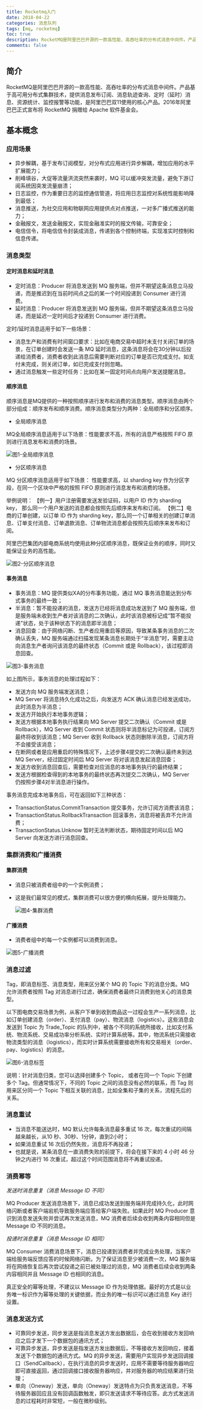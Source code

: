 ```yaml
---
title: Rocketmq入门
date: 2018-04-22
categories: 消息队列
tags: [mq, rocketmq]
toc: true
description: RocketMQ是阿里巴巴开源的一款高性能、高吞吐率的分布式消息中间件。产品基于高可用分布式集群技术，提供消息发布订阅、消息轨迹查询、定时（延时）消息、资源统计、监控报警等功能，是阿里巴巴双11使用的核心产品。2016年阿里巴巴正式宣布将 RocketMQ 捐赠给 Apache 软件基金会。
comments: false
---
```


## 简介
RocketMQ是阿里巴巴开源的一款高性能、高吞吐率的分布式消息中间件。产品基于高可用分布式集群技术，提供消息发布订阅、消息轨迹查询、定时（延时）消息、资源统计、监控报警等功能，是阿里巴巴双11使用的核心产品。2016年阿里巴巴正式宣布将 RocketMQ 捐赠给 Apache 软件基金会。

## 基本概念

### 应用场景

* 异步解耦，基于发布订阅模型，对分布式应用进行异步解耦，增加应用的水平扩展能力；
* 削峰填谷，大促等流量洪流突然来袭时，MQ 可以缓冲突发流量，避免下游订阅系统因突发流量崩溃；
* 日志监控，作为重要日志的监控通信管道，将应用日志监控对系统性能影响降到最低；
* 消息推送，为社交应用和物联网应用提供点对点推送，一对多广播式推送的能力；
* 金融报文，发送金融报文，实现金融准实时的报文传输，可靠安全；
* 电信信令，将电信信令封装成消息，传递到各个控制终端，实现准实时控制和信息传递。

### 消息类型

#### 定时消息和延时消息

* 定时消息：Producer 将消息发送到 MQ 服务端，但并不期望这条消息立马投递，而是推迟到在当前时间点之后的某一个时间投递到 Consumer 进行消费。
* 延时消息：Producer 将消息发送到 MQ 服务端，但并不期望这条消息立马投递，而是延迟一定时间后才投递到 Consumer 进行消费。

定时/延时消息适用于如下一些场景：

* 消息生产和消费有时间窗口要求：比如在电商交易中超时未支付关闭订单的场景，在订单创建时会发送一条 MQ 延时消息，这条消息将会在30分钟以后投递给消费者，消费者收到此消息后需要判断对应的订单是否已完成支付。如支付未完成，则关闭订单，如已完成支付则忽略。
* 通过消息触发一些定时任务：比如在某一固定时间点向用户发送提醒消息。

#### 顺序消息

顺序消息是MQ提供的一种按照顺序进行发布和消费的消息类型。顺序消息由两个部分组成：顺序发布和顺序消费。顺序消息类型分为两种：全局顺序和分区顺序。



- 全局顺序消息

MQ全局顺序消息适用于以下场景：性能要求不高，所有的消息严格按照 FIFO 原则进行消息发布和消费的场景。

![图1-全局顺序消息](/images/rocketmq_intro_sequence_message_global.png)

- 分区顺序消息

MQ 分区顺序消息适用于如下场景：
性能要求高，以 sharding key 作为分区字段，在同一个区块中严格的按照 FIFO 原则进行消息发布和消费的场景。

举例说明：
【例一】用户注册需要发送发验证码，以用户 ID 作为 sharding key， 那么同一个用户发送的消息都会按照先后顺序来发布和订阅。
【例二】电商的订单创建，以订单 ID 作为 sharding key，那么同一个订单相关的创建订单消息、订单支付消息、订单退款消息、订单物流消息都会按照先后顺序来发布和订阅。

阿里巴巴集团内部电商系统均使用此种分区顺序消息，既保证业务的顺序，同时又能保证业务的高性能。

![图2-分区顺序消息](/images/rocketmq_intro_sequence_message_section.png)

#### 事务消息

- 事务消息：MQ 提供类似XA的分布事务功能，通过 MQ 事务消息能达到分布式事务的最终一致；
- 半消息：暂不能投递的消息，发送方已经将消息成功发送到了 MQ 服务端，但是服务端未收到生产者对该消息的二次确认，此时该消息被标记成“暂不能投递”状态，处于该种状态下的消息即半消息；
- 消息回查：由于网络闪断、生产者应用重启等原因，导致某条事务消息的二次确认丢失，MQ 服务端通过扫描发现某条消息长期处于“半消息”时，需要主动向消息生产者询问该消息的最终状态（Commit 或是 Rollback），该过程即消息回查。

![图3-事务消息](/images/rocketmq_intro_transaction_message.png)

如上图所示，事务消息的处理过程如下：

- 发送方向 MQ 服务端发送消息；
- MQ Server 将消息持久化成功之后，向发送方 ACK 确认消息已经发送成功，此时消息为半消息；
- 发送方开始执行本地事务逻辑；
- 发送方根据本地事务执行结果向 MQ Server 提交二次确认（Commit 或是 Rollback），MQ Server 收到 Commit 状态则将半消息标记为可投递，订阅方最终将收到该消息；MQ Server 收到 Rollback 状态则删除半消息，订阅方将不会接受该消息；
- 在断网或者是应用重启的特殊情况下，上述步骤4提交的二次确认最终未到达 MQ Server，经过固定时间后 MQ Server 将对该消息发起消息回查；
- 发送方收到消息回查后，需要检查对应消息的本地事务执行的最终结果；
- 发送方根据检查得到的本地事务的最终状态再次提交二次确认，MQ Server 仍按照步骤4对半消息进行操作。

事务消息完成本地事务后，可在返回如下三种状态：

- TransactionStatus.CommitTransaction 提交事务，允许订阅方消费该消息；
- TransactionStatus.RollbackTransaction 回滚事务，消息将被丢弃不允许消费；
- TransactionStatus.Unknow 暂时无法判断状态，期待固定时间以后 MQ Server 向发送方进行消息回查。

### 集群消费和广播消费

#### 集群消费

- 消息只被消费者组中的一个实例消费；

- 这是我们最常见的模式，集群消费可以很方便的横向拓展，提升处理能力。

  ![图4-集群消费](/images/rocketmq_intro_message_consume_group.png)

#### 广播消费

- 消费者组中的每一个实例都可以消费到消息。

![图5-广播消费](/images/rocketmq_intro_message_consume_broadcast.png)

### 消息过滤

Tag，即消息标签、消息类型，用来区分某个 MQ 的 Topic 下的消息分类。MQ 允许消费者按照 Tag 对消息进行过滤，确保消费者最终只消费到他关心的消息类型。

以下图电商交易场景为例，从客户下单到收到商品这一过程会生产一系列消息，比如订单创建消息（order）、支付消息（pay）、物流消息（logistics）。这些消息会发送到 Topic 为 Trade_Topic 的队列中，被各个不同的系统所接收，比如支付系统、物流系统、交易成功率分析系统、实时计算系统等。其中，物流系统只需接收物流类型的消息（logistics），而实时计算系统需要接收所有和交易相关（order、pay、logistics）的消息。

![图6-消息标签](/images/rocketmq_intro_message_tag.png)

说明：针对消息归类，您可以选择创建多个 Topic， 或者在同一个 Topic 下创建多个 Tag。但通常情况下，不同的 Topic 之间的消息没有必然的联系，而 Tag 则用来区分同一个 Topic 下相互关联的消息，比如全集和子集的关系，流程先后的关系。

### 消息重试

- 当消息不能送达时，MQ 默认允许每条消息最多重试 16 次，每次重试的间隔越来越长，从10 秒、30秒、1分钟，直到2小时；
- 如果消息重试 16 次后仍然失败，消息将不再投递；
- 也就是说，某条消息在一直消费失败的前提下，将会在接下来的 4 小时 46 分钟之内进行 16 次重试，超过这个时间范围消息将不再重试投递。

### 消费幂等

*发送时消息重复（消息 Message ID 不同）*

MQ Producer 发送消息场景下，消息已成功发送到服务端并完成持久化，此时网络闪断或者客户端宕机导致服务端应答给客户端失败。如果此时 MQ Producer 意识到消息发送失败并尝试再次发送消息，MQ 消费者后续会收到两条内容相同但是 Message ID 不同的消息。


*投递时消息重复（消息 Message ID 相同）*

MQ Consumer 消费消息场景下，消息已投递到消费者并完成业务处理，当客户端给服务端反馈应答的时候网络闪断。为了保证消息至少被消费一次，MQ 服务端将在网络恢复后再次尝试投递之前已被处理过的消息，MQ 消费者后续会收到两条内容相同并且 Message ID 也相同的消息。

真正安全的幂等处理，不建议以 Message ID 作为处理依据。最好的方式是以业务唯一标识作为幂等处理的关键依据，而业务的唯一标识可以通过消息 Key 进行设置。

### 消息发送方式

- 可靠同步发送，同步发送是指消息发送方发出数据后，会在收到接收方发回响应之后才发下一个数据包的通讯方式；
- 可靠异步发送，异步发送是指发送方发出数据后，不等接收方发回响应，接着发送下个数据包的通讯方式。MQ 的异步发送，需要用户实现异步发送回调接口（SendCallback），在执行消息的异步发送时，应用不需要等待服务器响应即可直接返回，通过回调接口接收服务器响应，并对服务器的响应结果进行处理；
- 单向（Oneway）发送，单向（Oneway）发送特点为只负责发送消息，不等待服务器回应且没有回调函数触发，即只发送请求不等待应答。此方式发送消息的过程耗时非常短，一般在微秒级别。

